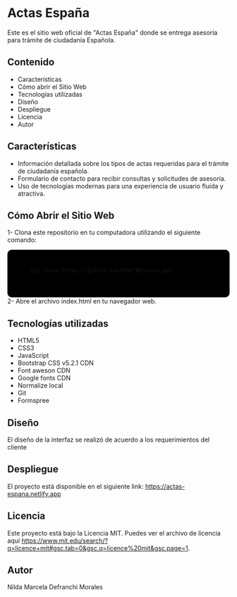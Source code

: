 # Actas España

Este es el sitio web oficial de "Actas España" donde se entrega asesoría para trámite de ciudadanía Española.

## Contenido

- Características
- Cómo abrir el Sitio Web
- Tecnologías utilizadas
- Diseño
- Despliegue
- Licencia
- Autor

## Características
- Información detallada sobre los tipos de actas requeridas para el trámite de ciudadanía española.
- Formulario de contacto para recibir consultas y solicitudes de asesoría.
- Uso de tecnologías modernas para una experiencia de usuario fluida y atractiva.

## Cómo Abrir el Sitio Web

1- Clona este repositorio en tu computadora utilizando el siguiente comando:

<div style="background-color: black; padding: 10px; border-radius: 10px;">
  <pre>
    <code>
      git clone https://github.com/ndef10/actas.git
    </code>
  </pre>
</div>
2- Abre el archivo index.html en tu navegador web.

## Tecnologías utilizadas

- HTML5
- CSS3
- JavaScript
- Bootstrap CSS v5.2.1 CDN
- Font aweson CDN
- Google fonts CDN
- Normalize local
- Git
- Formspree

## Diseño

El diseño de la interfaz se realizó de acuerdo a los requerimientos del cliente

## Despliegue

El proyecto está disponible en el siguiente link: https://actas-espana.netlify.app

## Licencia
Este proyecto está bajo la Licencia MIT. Puedes ver el archivo de licencia aquí https://www.mit.edu/search/?q=licence+mit#gsc.tab=0&gsc.q=licence%20mit&gsc.page=1.

## Autor

Nilda Marcela Defranchi Morales